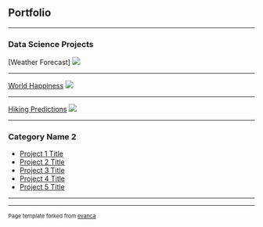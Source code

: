 ## Portfolio

---

### Data Science Projects 

[Weather Forecast]
<img src="images/dummy_thumbnail.jpg?raw=true"/>

---
[World Happiness](/pdf/sample_presentation.pdf)
<img src="images/dummy_thumbnail.jpg?raw=true"/>

---
[Hiking Predictions](http://example.com/)
<img src="images/dummy_thumbnail.jpg?raw=true"/>

---

### Category Name 2

- [Project 1 Title](http://example.com/)
- [Project 2 Title](http://example.com/)
- [Project 3 Title](http://example.com/)
- [Project 4 Title](http://example.com/)
- [Project 5 Title](http://example.com/)

---




---
<p style="font-size:11px">Page template forked from <a href="https://github.com/evanca/quick-portfolio">evanca</a></p>
<!-- Remove above link if you don't want to attibute -->
